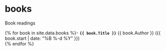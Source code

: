 # books
Book readings

{% for book in site.data.books %}- **`{{ book.Title }}`** {{ book.Author }} ({{ book.start | date: "%B %-d %Y" }})  
{% endfor %}

<script type="text/javascript">
document.querySelector('body').classList.add('markdown-body');
</script>
